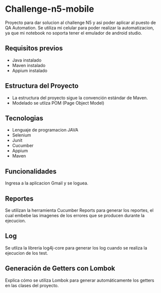 # Challenge-n5-mobile

Proyecto para dar solucion al challenge N5 y asi poder aplicar al puesto de QA Automation. Se utiliza mi celular para poder realizar la automatizacion, ya que mi notebook no soporta tener el emulador de android studio.

## Requisitos previos

- Java instalado
- Maven instalado
- Appium instalado

## Estructura del Proyecto

- La estructura del proyecto sigue la convención estándar de Maven.
- Modelado se utliza POM (Page Object Model)

## Tecnologias

- Lenguaje de programacion JAVA
- Selenium
- Junit
- Cucumber
- Appium
- Maven

## Funcionalidades

Ingresa a la aplicacion Gmail y se loguea.

## Reportes

Se utilizan la herramienta Cucumber Reports para generar los reportes, el cual embebe las imagenes de los errores que se producen durante la ejecucion.

## Log

Se utliza la libreria log4j-core para generar los log cuando se realiza la ejecucion de los test.

## Generación de Getters con Lombok

Explica cómo se utiliza Lombok para generar automáticamente los getters en las clases del proyecto.
